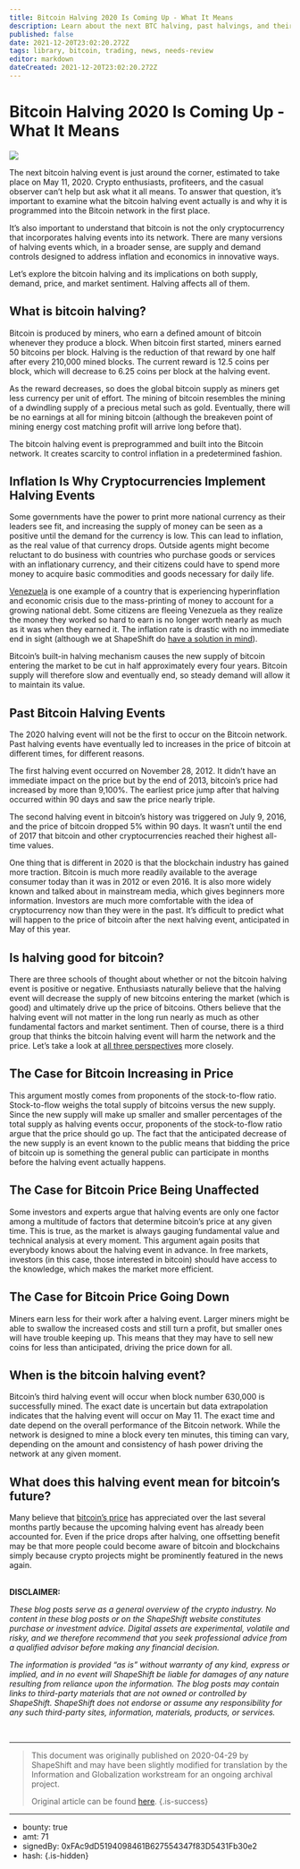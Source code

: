 ```yaml
---
title: Bitcoin Halving 2020 Is Coming Up - What It Means
description: Learn about the next BTC halving, past halvings, and their effects. 
published: false
date: 2021-12-20T23:02:20.272Z
tags: library, bitcoin, trading, news, needs-review
editor: markdown
dateCreated: 2021-12-20T23:02:20.272Z
---
```


# Bitcoin Halving 2020 Is Coming Up - What It Means

![](https://assets.website-files.com/5e9a09610b7dce71f87f7f17/5ea9d814c4a052c712741800_Halving.png)

The next bitcoin halving event is just around the corner, estimated to take place on May 11, 2020. Crypto enthusiasts, profiteers, and the casual observer can’t help but ask what it all means. To answer that question, it’s important to examine what the bitcoin halving event actually is and why it is programmed into the Bitcoin network in the first place.

It’s also important to understand that bitcoin is not the only cryptocurrency that incorporates halving events into its network. There are many versions of halving events which, in a broader sense, are supply and demand controls designed to address inflation and economics in innovative ways.

Let’s explore the bitcoin halving and its implications on both supply, demand, price, and market sentiment. Halving affects all of them.

## What is bitcoin halving?

Bitcoin is produced by miners, who earn a defined amount of bitcoin whenever they produce a block. When bitcoin first started, miners earned 50 bitcoins per block. Halving is the reduction of that reward by one half after every 210,000 mined blocks. The current reward is 12.5 coins per block, which will decrease to 6.25 coins per block at the halving event.

As the reward decreases, so does the global bitcoin supply as miners get less currency per unit of effort. The mining of bitcoin resembles the mining of a dwindling supply of a precious metal such as gold. Eventually, there will be no earnings at all for mining bitcoin (although the breakeven point of mining energy cost matching profit will arrive long before that). 

The bitcoin halving event is preprogrammed and built into the Bitcoin network. It creates scarcity to control inflation in a predetermined fashion. 

## Inflation Is Why Cryptocurrencies Implement Halving Events

Some governments have the power to print more national currency as their leaders see fit, and increasing the supply of money can be seen as a positive until the demand for the currency is low. This can lead to inflation, as the real value of that currency drops. Outside agents might become reluctant to do business with countries who purchase goods or services with an inflationary currency, and their citizens could have to spend more money to acquire basic commodities and goods necessary for daily life. 

[Venezuela](https://www.cnbc.com/2019/08/02/venezuela-inflation-at-10-million-percent-its-time-for-shock-therapy.html) is one example of a country that is experiencing hyperinflation and economic crisis due to the mass-printing of money to account for a growing national debt. Some citizens are fleeing Venezuela as they realize the money they worked so hard to earn is no longer worth nearly as much as it was when they earned it. The inflation rate is drastic with no immediate end in sight (although we at ShapeShift do [have a solution in mind](https://medium.com/shapeshift-stories/financial-freedom-with-crypto-d42dde08a37d)).

Bitcoin’s built-in halving mechanism causes the new supply of bitcoin entering the market to be cut in half approximately every four years. Bitcoin supply will therefore slow and eventually end, so steady demand will allow it to maintain its value.

## Past Bitcoin Halving Events

The 2020 halving event will not be the first to occur on the Bitcoin network. Past halving events have eventually led to increases in the price of bitcoin at different times, for different reasons. 

The first halving event occurred on November 28, 2012. It didn’t have an immediate impact on the price but by the end of 2013, bitcoin’s price had increased by more than 9,100%. The earliest price jump after that halving occurred within 90 days and saw the price nearly triple.

The second halving event in bitcoin’s history was triggered on July 9, 2016, and the price of bitcoin dropped 5% within 90 days. It wasn’t until the end of 2017 that bitcoin and other cryptocurrencies reached their highest all-time values.

One thing that is different in 2020 is that the blockchain industry has gained more traction. Bitcoin is much more readily available to the average consumer today than it was in 2012 or even 2016. It is also more widely known and talked about in mainstream media, which gives beginners more information. Investors are much more comfortable with the idea of cryptocurrency now than they were in the past. It’s difficult to predict what will happen to the price of bitcoin after the next halving event, anticipated in May of this year.

## Is halving good for bitcoin?

There are three schools of thought about whether or not the bitcoin halving event is positive or negative. Enthusiasts naturally believe that the halving event will decrease the supply of new bitcoins entering the market (which is good) and ultimately drive up the price of bitcoins. Others believe that the halving event will not matter in the long run nearly as much as other fundamental factors and market sentiment. Then of course, there is a third group that thinks the bitcoin halving event will harm the network and the price. Let’s take a look at [all three perspectives](https://messari.io/article/everything-you-need-to-know-about-the-next-bitcoin-halving) more closely. 

## The Case for Bitcoin Increasing in Price

This argument mostly comes from proponents of the stock-to-flow ratio. Stock-to-flow weighs the total supply of bitcoins versus the new supply. Since the new supply will make up smaller and smaller percentages of the total supply as halving events occur, proponents of the stock-to-flow ratio argue that the price should go up. The fact that the anticipated decrease of the new supply is an event known to the public means that bidding the price of bitcoin up is something the general public can participate in months before the halving event actually happens. 

## The Case for Bitcoin Price Being Unaffected

Some investors and experts argue that halving events are only one factor among a multitude of factors that determine bitcoin’s price at any given time. This is true, as the market is always gauging fundamental value and technical analysis at every moment. This argument again posits that everybody knows about the halving event in advance. In free markets, investors (in this case, those interested in bitcoin) should have access to the knowledge, which makes the market more efficient.

## The Case for Bitcoin Price Going Down

Miners earn less for their work after a halving event. Larger miners might be able to swallow the increased costs and still turn a profit, but smaller ones will have trouble keeping up. This means that they may have to sell new coins for less than anticipated, driving the price down for all.

## When is the bitcoin halving event?

Bitcoin’s third halving event will occur when block number 630,000 is successfully mined. The exact date is uncertain but data extrapolation indicates that the halving event will occur on May 11. The exact time and date depend on the overall performance of the Bitcoin network. While the network is designed to mine a block every ten minutes, this timing can vary, depending on the amount and consistency of hash power driving the network at any given moment.

## What does this halving event mean for bitcoin’s future?

Many believe that [bitcoin’s price](https://coincap.io/assets/bitcoin) has appreciated over the last several months partly because the upcoming halving event has already been accounted for. Even if the price drops after halving, one offsetting benefit may be that more people could become aware of bitcoin and blockchains simply because crypto projects might be prominently featured in the news again.<br/><br/>

**DISCLAIMER:**

*These blog posts serve as a general overview of the crypto industry. No content in these blog posts or on the ShapeShift website constitutes purchase or investment advice. Digital assets are experimental, volatile and risky, and we therefore recommend that you seek professional advice from a qualified advisor before making any financial decision.*

*The information is provided “as is” without warranty of any kind, express or implied, and in no event will ShapeShift be liable for damages of any nature resulting from reliance upon the information. The blog posts may contain links to third-party materials that are not owned or controlled by ShapeShift. ShapeShift does not endorse or assume any responsibility for any such third-party sites, information, materials, products, or services.*

<br/>

---

> This document was originally published on 2020-04-29 by ShapeShift and may have been slightly modified for translation by the Information and Globalization workstream for an ongoing archival project.
>
> Original article can be found [here](https://shapeshift.com/library/bitcoin-halving-2020-what-it-means).
{.is-success}

---

- bounty: true
- amt: 71
- signedBy: 0xFAc9dD5194098461B627554347f83D5431Fb30e2
- hash: 
{.is-hidden}